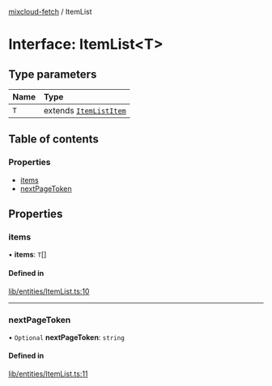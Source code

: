 [mixcloud-fetch](../README.md) / ItemList

# Interface: ItemList\<T\>

## Type parameters

| Name | Type |
| :------ | :------ |
| `T` | extends [`ItemListItem`](../README.md#itemlistitem) |

## Table of contents

### Properties

- [items](ItemList.md#items)
- [nextPageToken](ItemList.md#nextpagetoken)

## Properties

### items

• **items**: `T`[]

#### Defined in

[lib/entities/ItemList.ts:10](https://github.com/patrickkfkan/mixcloud-fetch/blob/e4ecdc8/src/lib/entities/ItemList.ts#L10)

___

### nextPageToken

• `Optional` **nextPageToken**: `string`

#### Defined in

[lib/entities/ItemList.ts:11](https://github.com/patrickkfkan/mixcloud-fetch/blob/e4ecdc8/src/lib/entities/ItemList.ts#L11)

